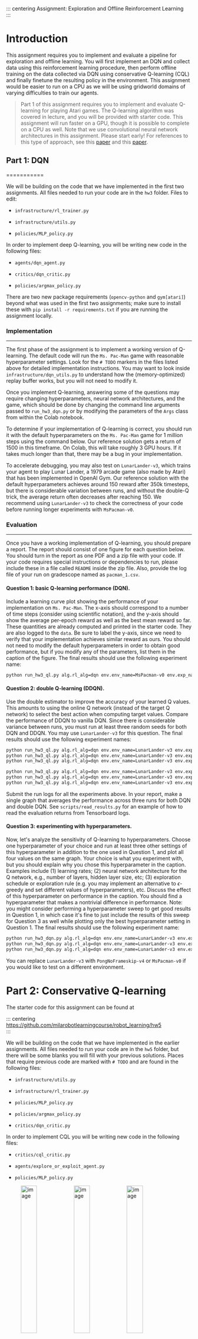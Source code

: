 ::: centering
Assignment: Exploration and Offline Reinforcement Learning\
:::

# Introduction

This assignment requires you to implement and evaluate a pipeline for
exploration and offline learning. You will first implement an
DQN and collect
data using this reinforcement learning procedure, then perform offline training on
the data collected via DQN using conservative Q-learning (CQL) and
finally finetune the resulting policy in the environment. This
assignment would be easier to run on a CPU as we will be using gridworld
domains of varying difficulties to train our agents.

> Part 1 of this assignment requires you to implement and evaluate
> Q-learning for playing Atari games. The Q-learning algorithm was
> covered in lecture, and you will be provided with starter code. This
> assignment will run faster on a GPU, though it is possible to complete
> on a CPU as well. Note that we use convolutional neural network
> architectures in this assignment. Please start early! For references
> to this type of approach, see this
> [paper](https://arxiv.org/abs/1312.5602) and this
> [paper](https://arxiv.org/abs/1509.02971).

## Part 1: DQN
===========

We will be building on the code that we have implemented in the first
two assignments. All files needed to run your code are in the `hw3`
folder. Files to edit:

-   `infrastructure/rl_trainer.py`

-   `infrastructure/utils.py`

-   `policies/MLP_policy.py`

In order to implement deep Q-learning, you will be writing new code in
the following files:

-   `agents/dqn_agent.py`

-   `critics/dqn_critic.py`

-   `policies/argmax_policy.py`

There are two new package requirements (`opencv-python` and
`gym[atari]`) beyond what was used in the first two assignments; make
sure to install these with `pip install -r requirements.txt` if you are
running the assignment locally.

### Implementation 
--------------

The first phase of the assignment is to implement a working version of
Q-learning. The default code will run the `Ms. Pac-Man` game with
reasonable hyperparameter settings. Look for the `# TODO` markers in the
files listed above for detailed implementation instructions. You may
want to look inside `infrastructure/dqn_utils.py` to understand how the
(memory-optimized) replay buffer works, but you will not need to modify
it.

Once you implement Q-learning, answering some of the questions may
require changing hyperparameters, neural network architectures, and the
game, which should be done by changing the command line arguments passed
to `run_hw3_dqn.py` or by modifying the parameters of the `Args` class
from within the Colab notebook.

To determine if your implementation of Q-learning is correct, you should
run it with the default hyperparameters on the `Ms. Pac-Man` game for 1
million steps using the command below. Our reference solution gets a
return of 1500 in this timeframe. On Colab, this will take roughly 3 GPU
hours. If it takes much longer than that, there may be a bug in your
implementation.

To accelerate debugging, you may also test on `LunarLander-v3`, which
trains your agent to play Lunar Lander, a 1979 arcade game (also made by
Atari) that has been implemented in OpenAI Gym. Our reference solution
with the default hyperparameters achieves around 150 reward after 350k
timesteps, but there is considerable variation between runs, and without
the double-Q trick, the average return often decreases after reaching
150. We recommend using `LunarLander-v3` to check the correctness of
your code before running longer experiments with `MsPacman-v0`.

### Evaluation
----------

Once you have a working implementation of Q-learning, you should prepare
a report. The report should consist of one figure for each question
below. You should turn in the report as one PDF and a zip file with your
code. If your code requires special instructions or dependencies to run,
please include these in a file called `README` inside the zip file.
Also, provide the log file of your run on gradescope named as
`pacman_1.csv`.

#### Question 1: basic Q-learning performance (DQN).

Include a learning curve plot showing the performance of your
implementation on `Ms. Pac-Man`. The x-axis should correspond to a
number of time steps (consider using scientific notation), and the
y-axis should show the average per-epoch reward as well as the best mean
reward so far. These quantities are already computed and printed in the
starter code. They are also logged to the `data`. Be sure to label the
y-axis, since we need to verify that your implementation achieves
similar reward as ours. You should not need to modify the default
hyperparameters in order to obtain good performance, but if you modify
any of the parameters, list them in the caption of the figure. The final
results should use the following experiment name:

``` {.bash language="bash"}
python run_hw3_ql.py alg.rl_alg=dqn env.env_name=MsPacman-v0 env.exp_name=q1
```

#### Question 2: double Q-learning (DDQN).

Use the double estimator to improve the accuracy of your learned Q
values. This amounts to using the online Q network (instead of the
target Q network) to select the best action when computing target
values. Compare the performance of DDQN to vanilla DQN. Since there is
considerable variance between runs, you must run at least three random
seeds for both DQN and DDQN. You may use `LunarLander-v3` for this
question. The final results should use the following experiment names:

``` {.bash language="bash" breaklines="true"}
python run_hw3_ql.py alg.rl_alg=dqn env.env_name=LunarLander-v3 env.exp_name=q2_dqn_1 logging.seed=1
python run_hw3_ql.py alg.rl_alg=dqn env.env_name=LunarLander-v3 env.exp_name=q2_dqn_2 logging.seed=2
python run_hw3_ql.py alg.rl_alg=dqn env.env_name=LunarLander-v3 env.exp_name=q2_dqn_3 logging.seed=3
```

``` {.bash language="bash" breaklines="true"}
python run_hw3_ql.py alg.rl_alg=dqn env.env_name=LunarLander-v3 env.exp_name=q2_doubledqn_1 alg.double_q=true logging.seed=1
python run_hw3_ql.py alg.rl_alg=dqn env.env_name=LunarLander-v3 env.exp_name=q2_doubledqn_2 alg.double_q=true logging.seed=2
python run_hw3_ql.py alg.rl_alg=dqn env.env_name=LunarLander-v3 env.exp_name=q2_doubledqn_3 alg.double_q=true logging.seed=3
```

Submit the run logs for all the experiments above. In your report, make
a single graph that averages the performance across three runs for both
DQN and double DQN. See `scripts/read_results.py` for an example of how
to read the evaluation returns from Tensorboard logs.

#### Question 3: experimenting with hyperparameters.

Now, let's analyze the sensitivity of Q-learning to hyperparameters.
Choose one hyperparameter of your choice and run at least three other
settings of this hyperparameter in addition to the one used in Question
1, and plot all four values on the same graph. Your choice is what you
experiment with, but you should explain why you chose this
hyperparameter in the caption. Examples include (1) learning rates; (2)
neural network architecture for the Q network, e.g., number of layers,
hidden layer size, etc; (3) exploration schedule or exploration rule
(e.g. you may implement an alternative to $\epsilon$-greedy and set
different values of hyperparameters), etc. Discuss the effect of this
hyperparameter on performance in the caption. You should find a
hyperparameter that makes a nontrivial difference in performance. Note:
you might consider performing a hyperparameter sweep to get good results
in Question 1, in which case it's fine to just include the results of
this sweep for Question 3 as well while plotting only the best
hyperparameter setting in Question 1. The final results should use the
following experiment name:

``` {.bash language="bash" breaklines="true"}
python run_hw3_dqn.py alg.rl_alg=dqn env.env_name=LunarLander-v3 env.exp_name=q3_hparam1
python run_hw3_dqn.py alg.rl_alg=dqn env.env_name=LunarLander-v3 env.exp_name=q3_hparam2
python run_hw3_dqn.py alg.rl_alg=dqn env.env_name=LunarLander-v3 env.exp_name=q3_hparam3
```

You can replace `LunarLander-v3` with `PongNoFrameskip-v4` or
`MsPacman-v0` if you would like to test on a different environment.

# Part 2: Conservative Q-learning

The starter code for this assignment can be found at

::: centering
<https://github.com/milarobotlearningcourse/robot_learning/hw5>\
:::

We will be building on the code that we have implemented in the earlier assignments. All files
needed to run your code are in the `hw5` folder, but there will be some
blanks you will fill with your previous solutions. Places that require
previous code are marked with `# TODO` and are found in the following
files:

-   `infrastructure/utils.py`

-   `infrastructure/rl_trainer.py`

-   `policies/MLP_policy.py`

-   `policies/argmax_policy.py`

-   `critics/dqn_critic.py`

In order to implement CQL you will be writing new code in the
following files:

-   `critics/cql_critic.py`

-   `agents/explore_or_exploit_agent.py`

-   `policies/MLP_policy.py`

<figure>
<p><img src="traj (1).png" style="width:32.0%" alt="image" />  <img
src="traj copy.png" style="width:32.0%" alt="image" />  <img
src="traj.png" style="width:32.0%" alt="image" /></p>
<figcaption>Figures depicting the <code>easy</code> (left),
<code>medium</code> (middle) and <code>hard</code> (right)
environments.</figcaption>
</figure>

## Environments

Unlike previous assignments, we will consider some stochastic dynamics,
discrete-action gridworld environments and envs from OGBench in this assignment. The three
gridworld environments and OGBench env you will need for the graded part of this
assignment are of varying difficulty: `easy`, `medium` and `hard` [OGBench](https://arxiv.org/abs/2410.20092) *visual-cube-triple-play-v0* dataset. A
picture of these environments is shown below. The easy environment
requires following two hallways with a right turn in the middle. The
medium environment is a maze requiring multiple turns. The hard
environment is a four-rooms task which requires navigating between
multiple rooms through narrow passages to reach the goal location. We
also provide a very hard environment for the bonus (optional) part of
this assignment.

## Conservative Q-Learning (CQL) Algorithm

For the first portion of the offline RL part of this assignment, we will
implement the conservative Q-learning (CQL) algorithm that augments the
Q-function training with a regularizer that minimizes the soft-maximum
of the Q-values $\log \left( \sum_{a} \exp(Q(s, a)) \right)$ and
maximizes the Q-value on the state-action pair seen in the dataset,
$Q(s, a)$. The overall CQL objective is given by the standard TD error
objective augmented with the CQL regularizer weighted by $\alpha$:
$\alpha \left[\frac{1}{N}\sum_{i=1}^N \left(\log\left(\sum_{a} \exp(Q(s_i, a))\right) - Q(s_i, a_i) \right) \right]$.
You will tweak this value of $\alpha$ in later questions in this
assignment.

## Implementation

The first part in this assignment is to implement a working version of
Deep Q-Learning. The default code will run the `easy`
environment with reasonable hyperparameter settings. Look for the
`# TODO` markers in the files listed above for detailed implementation
instructions.

Once you implement DQN, answering some of the questions will require
changing hyperparameters, which should be done by changing the command
line arguments passed to `run_hw8_offrl.py` or by modifying the
parameters of the `Args` class from within the Colab notebook.

For the second part of this assignment, you will implement the
conservative Q-learning algorithm as described above. Look for the
`# TODO` markers in the files listed above for detailed implementation
instructions. You may also want to add additional logging to understand
the magnitude of Q-values, etc, to help debugging. Finally, you will
also need to implement the logic for switching between exploration and
exploitation, and controlling for the number of offline-only training
steps in the `agents/explore_or_exploit_agent.py` as we will discuss in
problems 2 and 3.

## Evaluation

Once you have a working implementation of CQL, you should
prepare a report. The report should consist of one figure for each
question below (each part has multiple questions). You should turn in
the report as one PDF and a zip file with your code. If your code
requires special instructions or dependencies to run, please include
these in a file called `README` inside the zip file.

## Problems

#### Part 2: Offline learning on exploration data.

Now that we have implemented RND for collecting exploration data that is
(likely) useful for performing exploitation, we will perform offline RL
on this dataset and see how close the resulting policy is to the optimal
policy. To begin, you will implement the conservative Q-learning
algorithm in this question which primarily needs to be added in
`critic/cql_critic.py` and you need to use the CQL critic as the
extrinsic critic in `agents/explore_or_exploit_agent.py`. Once CQL is
implemented, you will evaluate it and compare it to a standard DQN
critic.

**For the first sub-part of this problem**, you will write down the
logic for disabling data collection in
`agents/explore_or_exploit_agent.py` after exploitation begins and only
evaluate the performance of the extrinsic critic after training on the
data collected by the RND critic. To begin, run offline training at the
default value of `num_exploration_steps` which is set to 10000. Compare
DQN to CQL on the `medium` environment.

``` {.bash language="bash"}
# cql_alpha = 0 => DQN, cql_alpha = 0.1 => CQL

python run_hw5_expl.py --env_name PointmassMedium-v0 --exp_name q2_dqn
--use_rnd --unsupervised_exploration --offline_exploitation --cql_alpha=0

python run_hw5_expl.py --env_name PointmassMedium-v0  --exp_name q2_cql
--use_rnd --unsupervised_exploration --offline_exploitation --cql_alpha=0.1
```

Examine the difference between the Q-values on state-action tuples in
the dataset learned by CQL vs DQN. Does CQL give rise to Q-values that
underestimate the Q-values learned via a standard DQN? If not, why? To
answer this question, first you might find it illuminating to try the
experiment shown below, marked as a hint and then reason about a common
cause behind both of these phenomena.

**Hint:** Examine the performance of CQL when utilizing a transformed
reward function for training the exploitation critic. Do not change any
code in the environment class, instead make this change in\
`agents/explore_or_exploit_agent.py`. The transformed reward function is
given by:
$$\tilde{r}(s, a) = (r(s, a) + \text{shift}) \times \text{scale}$$ The
choice of shift and scale is up to you, but we used $\text{shift}=1$,
and $\text{scale}=100.$ On any one domain of your choice test the
performance of CQL with this transformed reward. Is it better or worse?
What do you think is the reason behind this difference in performance,
if any?

**For the second sub-part of this problem**, perform an ablation study
on the performance of the offline algorithm as a function of the amount
of exploration data. In particular vary the amount of exploration data
for atleast two values of the variable `num_exploration_steps` in the
offline setting and report a table of performance of DQN and CQL as a
function of this amount. You need to do it on the `medium` or `hard`
environment. Feel free to utilize the scaled and shifted rewards if they
work better with CQL for you.

``` {.bash language="bash"}
python run_hw5_expl.py --env_name *Chosen Env* --use_rnd
--num_exploration_steps=[5000, 15000] --offline_exploitation --cql_alpha=0.1
--unsupervised_exploration --exp_name q2_cql_numsteps_[num_exploration_steps]

python run_hw5_expl.py --env_name *Chosen Env* --use_rnd 
--num_exploration_steps=[5000, 15000] --offline_exploitation --cql_alpha=0.0
--unsupervised_exploration --exp_name q2_dqn_numsteps_[num_exploration_steps]
```

**For the third sub-part of this problem**, perform a sweep over two
informative values of the hyperparameter $\alpha$ besides the one you
have already tried (denoted as `cql_alpha` in the code; some potential
values shown in the run command below) to find the best value of
$\alpha$ for CQL. Report the results for these values in your report and
compare it to CQL with the previous $\alpha$ and DQN on the `medium`
environment. Feel free to utilize the scaled and shifted rewards if they
work better for CQL.

``` {.bash language="bash"}
python run_hw5_expl.py --env_name PointmassMedium-v0 --use_rnd
--unsupervised_exploration --offline_exploitation --cql_alpha=[0.02, 0.5]
--exp_name q2_alpha[cql_alpha]
```

Interpret your results for each part. Why or why not do you expect one
algorithm to be better than the other? Do the results align with this
expectation? If not, why?


**Evalute your CQL on OGBench**
Just like for the hw1, we will compare the algorithm over [OGBench](https://arxiv.org/abs/2410.20092) *visual-cube-triple-play-v0* dataset. Use the same dataset from hw1 that was shared. Inlcude the learning plot in your submission.

# Submitting the code and experiment runs

In order to turn in your code and experiment logs, create a folder that
contains the following:

-   A folder named `data` with all the experiment runs from this
    assignment. **Do not change the names originally assigned to the
    folders, as specified by `exp_name` in the instructions. Video
    logging is not utilized in this assignment, as visualizations are
    provided through plots, which are outputted during training.**

-   The `roble` folder with all the `.py` files, with the same names and
    directory structure as the original homework repository (excluding
    the `data` folder). Also include any special instructions we need to
    run in order to produce each of your figures or tables (e.g. "run
    python myassignment.py -sec2q1" to generate the result for Section 2
    Question 1) in the form of a README file.

As an example, the unzipped version of your submission should result in
the following file structure. **Make sure that the submit.zip file is
below 15MB and that they include the prefix `q1_`, `q2_`, `q3_`, etc.**

::: forest
for tree= font=, grow'=0, child anchor=west, parent anchor=south,
anchor=west, calign=first, edge path= (!u.south west) +(7.5pt,0) \|-
node\[fill,inner sep=1.25pt\] (.child anchor); , before typesetting
nodes= if n=1 insert before=\[,phantom\] , fit=band, before computing
xy=l=15pt, \[submit.zip \[data \[q1\...
\[events.out.tfevents.1567529456.e3a096ac8ff4\] \] \[q2\...
\[events.out.tfevents.1567529456.e3a096ac8ff4\] \] \[\...\] \] \[roble
\[agents \[explore_or_exploit_agent.py\] \[awac_agent.py\] \[\...\] \]
\[policies \[\...\] \] \[\...\] \] \[README.md\] \[\...\] \]
:::

If you are a Mac user, **do not use the default "Compress" option to
create the zip**. It creates artifacts that the autograder does not
like. You may use `zip -vr submit.zip submit -x "*.DS_Store"` from your
terminal.

Turn in your assignment on Gradescope. Upload the zip file with your
code and log files to **HW5 Code**, and upload the PDF of your report to
**HW5**.
